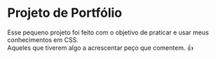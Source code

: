 <h1>Projeto de Portfólio</h1>
Esse pequeno projeto foi feito com o objetivo de praticar e usar meus conhecimentos em CSS.<br>
Aqueles que tiverem algo a acrescentar peço que comentem. 👍
